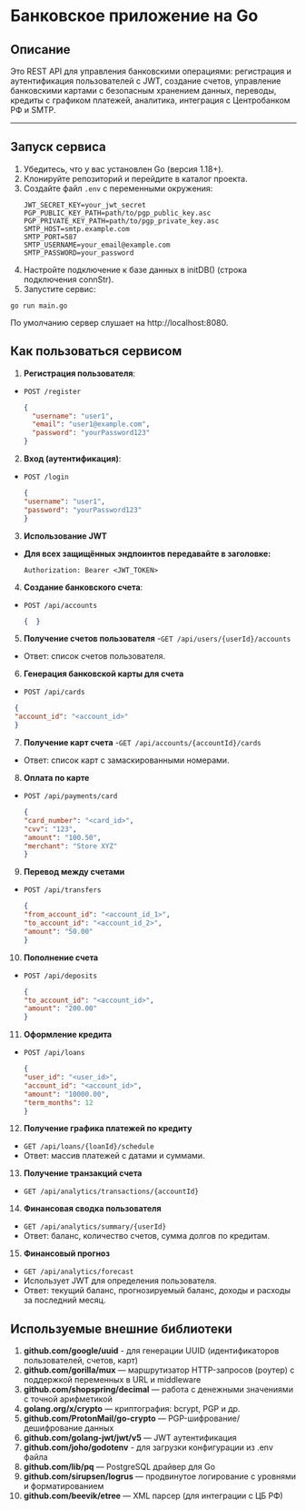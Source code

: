 # Банковское приложение на Go

## Описание

Это REST API для управления банковскими операциями: регистрация и аутентификация пользователей с JWT, создание счетов, управление банковскими картами с безопасным хранением данных, переводы, кредиты с графиком платежей, аналитика, интеграция с Центробанком РФ и SMTP.

---

## Запуск сервиса

1. Убедитесь, что у вас установлен Go (версия 1.18+).
2. Клонируйте репозиторий и перейдите в каталог проекта.
3. Создайте файл `.env` с переменными окружения:
   ```env
   JWT_SECRET_KEY=your_jwt_secret
   PGP_PUBLIC_KEY_PATH=path/to/pgp_public_key.asc
   PGP_PRIVATE_KEY_PATH=path/to/pgp_private_key.asc
   SMTP_HOST=smtp.example.com
   SMTP_PORT=587
   SMTP_USERNAME=your_email@example.com
   SMTP_PASSWORD=your_password

4. Настройте подключение к базе данных в initDB() (строка подключения connStr).
5. Запустите сервис:
```
go run main.go
```
По умолчанию сервер слушает на http://localhost:8080.

## Как пользоваться сервисом

1. **Регистрация пользователя**:
- `POST /register`
  ```json
  {
    "username": "user1",
    "email": "user1@example.com",
    "password": "yourPassword123"
  }     
2. **Вход (аутентификация)**:
- `POST /login`
  ```json
  {
  "username": "user1",
  "password": "yourPassword123"
  }      
3. **Использование JWT**
- **Для всех защищённых эндпоинтов передавайте в заголовке:**
  ```
  Authorization: Bearer <JWT_TOKEN>       
4. **Создание банковского счета**:
- `POST /api/accounts`
  ```json
  {  }     
5. **Получение счетов пользователя** 
-`GET /api/users/{userId}/accounts`
- Ответ: список счетов пользователя.  
6. **Генерация банковской карты для счета**
- `POST /api/cards`
 ```json
  {
  "account_id": "<account_id>"
  }   
  ```   
7. **Получение карт счета**
-`GET /api/accounts/{accountId}/cards`
- Ответ: список карт с замаскированными номерами. 
8. **Оплата по карте**
- `POST /api/payments/card`
  ```json
  {
  "card_number": "<card_id>",
  "cvv": "123",
  "amount": "100.50",
  "merchant": "Store XYZ"
  }
9. **Перевод между счетами**
- `POST /api/transfers`
  ```json
  {
  "from_account_id": "<account_id_1>",
  "to_account_id": "<account_id_2>",
  "amount": "50.00"
  }
10. **Пополнение счета**
- `POST /api/deposits`
  ```json
  {
  "to_account_id": "<account_id>",
  "amount": "200.00"
  }
11. **Оформление кредита**
- `POST /api/loans`
  ```json
  {
  "user_id": "<user_id>",
  "account_id": "<account_id>",
  "amount": "10000.00",
  "term_months": 12
  }
12. **Получение графика платежей по кредиту**
- `GET /api/loans/{loanId}/schedule`
- Ответ: массив платежей с датами и суммами.
13. **Получение транзакций счета**
- `GET /api/analytics/transactions/{accountId}`
14. **Финансовая сводка пользователя**
- `GET /api/analytics/summary/{userId}`
- Ответ: баланс, количество счетов, сумма долгов по кредитам.
15. **Финансовый прогноз**
- `GET /api/analytics/forecast`
- Использует JWT для определения пользователя.
- Ответ: текущий баланс, прогнозируемый баланс, доходы и расходы за последний месяц.

## Используемые внешние библиотеки

1. **github.com/google/uuid** - для генерации UUID (идентификаторов пользователей, счетов, карт)
2. **github.com/gorilla/mux** — маршрутизатор HTTP-запросов (роутер) с поддержкой переменных в URL и middleware
3. **github.com/shopspring/decimal** — работа с денежными значениями с точной арифметикой
4. **golang.org/x/crypto** — криптография: bcrypt, PGP и др.
5. **github.com/ProtonMail/go-crypto** — PGP-шифрование/дешифрование данных
6. **github.com/golang-jwt/jwt/v5** — JWT аутентификация
7. **github.com/joho/godotenv** - для загрузки конфигурации из .env файла
8. **github.com/lib/pq** — PostgreSQL драйвер для Go
9. **github.com/sirupsen/logrus** — продвинутое логирование с уровнями и форматированием
10. **github.com/beevik/etree** — XML парсер (для интеграции с ЦБ РФ)